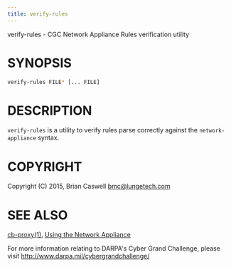 ```yaml
---
title: verify-rules
---
```


verify-rules - CGC Network Appliance Rules verification utility

# SYNOPSIS

~~~ sh
verify-rules FILE* [... FILE]
~~~

# DESCRIPTION

`verify-rules` is a utility to verify rules parse correctly against the `network-appliance` syntax.

# COPYRIGHT

Copyright (C) 2015, Brian Caswell <bmc@lungetech.com>

# SEE ALSO

[cb-proxy(1)](/network-appliance/cb-proxy/),
[Using the Network Appliance](/cgc-release-documentation/walk-throughs/using-the-network-appliance/)

For more information relating to DARPA's Cyber Grand Challenge, please visit <http://www.darpa.mil/cybergrandchallenge/>
